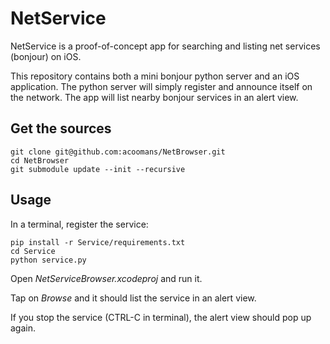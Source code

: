 # NetService

NetService is a proof-of-concept app for searching and listing net services (bonjour) on iOS. 

This repository contains both a mini bonjour python server and an iOS application. The python server will simply register and announce itself on the network. The app will list nearby bonjour services in an alert view.

## Get the sources

	git clone git@github.com:acoomans/NetBrowser.git
    cd NetBrowser
	git submodule update --init --recursive

## Usage

In a terminal, register the service:

    pip install -r Service/requirements.txt
    cd Service
    python service.py
    
Open _NetServiceBrowser.xcodeproj_ and run it.

Tap on _Browse_ and it should list the service in an alert view.

If you stop the service (CTRL-C in terminal), the alert view should pop up again.
